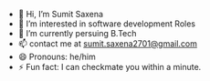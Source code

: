 - 👋 Hi, I’m Sumit Saxena
- 👀 I’m interested in software development Roles
- 🌱 I’m currently persuing B.Tech
- 📫 contact me at sumit.saxena2701@gmail.com
- 😄 Pronouns: he/him
- ⚡ Fun fact: I can checkmate you within a minute.

<!---
SumitSaxena06/SumitSaxena06 is a ✨ special ✨ repository because its `README.md` (this file) appears on your GitHub profile.
You can click the Preview link to take a look at your changes.
--->
